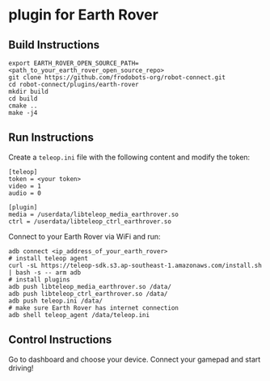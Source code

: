 # plugin for Earth Rover 


## Build Instructions
```
export EARTH_ROVER_OPEN_SOURCE_PATH=<path_to_your_earth_rover_open_source_repo>
git clone https://github.com/frodobots-org/robot-connect.git
cd robot-connect/plugins/earth-rover
mkdir build
cd build
cmake ..
make -j4
```

## Run Instructions

Create a `teleop.ini` file with the following content and modify the token:
```
[teleop]
token = <your token>
video = 1
audio = 0

[plugin]
media = /userdata/libteleop_media_earthrover.so
ctrl = /userdata/libteleop_ctrl_earthrover.so
```

Connect to your Earth Rover via WiFi and run:
```
adb connect <ip_address_of_your_earth_rover>
# install teleop agent
curl -sL https://teleop-sdk.s3.ap-southeast-1.amazonaws.com/install.sh | bash -s -- arm adb
# install plugins
adb push libteleop_media_earthrover.so /data/
adb push libteleop_ctrl_earthrover.so /data/
adb push teleop.ini /data/
# make sure Earth Rover has internet connection
adb shell teleop_agent /data/teleop.ini
```

## Control Instructions
Go to dashboard and choose your device. Connect your gamepad and start driving!

